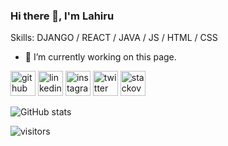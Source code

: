 ### Hi there 👋, I'm Lahiru
<!-- 
Co-founder and CTO [@avantrio](https://github.com/avantrio) -->

Skills: DJANGO / REACT / JAVA / JS / HTML / CSS

- 🔭 I’m currently working on this page. 

[<img src='https://cdn.jsdelivr.net/npm/simple-icons@3.0.1/icons/github.svg' alt='github' height='40'>](https://github.com/lahiru94)  [<img src='https://cdn.jsdelivr.net/npm/simple-icons@3.0.1/icons/linkedin.svg' alt='linkedin' height='40'>](https://www.linkedin.com/in/lahirud/)  [<img src='https://cdn.jsdelivr.net/npm/simple-icons@3.0.1/icons/instagram.svg' alt='instagram' height='40'>](https://www.instagram.com/_namealreadytaken/)  [<img src='https://cdn.jsdelivr.net/npm/simple-icons@3.0.1/icons/twitter.svg' alt='twitter' height='40'>](https://twitter.com/lahirudealwis)  [<img src='https://cdn.jsdelivr.net/npm/simple-icons@3.0.1/icons/stackoverflow.svg' alt='stackoverflow' height='40'>](https://stackoverflow.com/users/7276805)  

<!-- 
<a href='https://archiveprogram.github.com/'><img src='https://raw.githubusercontent.com/acervenky/animated-github-badges/master/assets/acbadge.gif' width='40' height='40'></a> <a href='https://docs.github.com/en/developers'><img src='https://raw.githubusercontent.com/acervenky/animated-github-badges/master/assets/devbadge.gif' width='40' height='40'></a> <a href='https://stars.github.com/'><img src='https://raw.githubusercontent.com/acervenky/animated-github-badges/master/assets/starbadge.gif' width='35' height='35'></a>
-->

![GitHub stats](https://github-readme-stats.vercel.app/api?username=lahiru94&show_icons=true&count_private=true)

![visitors](https://visitor-badge.glitch.me/badge?page_id=lahiru94.lahiru94&left_color=green&right_color=red)

